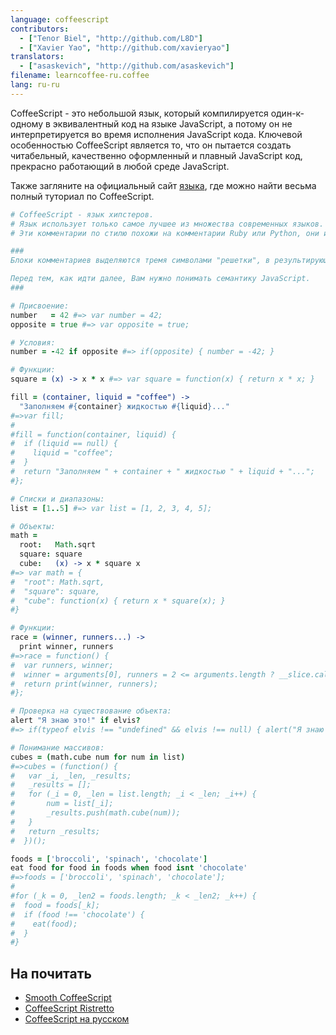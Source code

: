 ```yaml
---
language: coffeescript
contributors:
  - ["Tenor Biel", "http://github.com/L8D"]
  - ["Xavier Yao", "http://github.com/xavieryao"]
translators:
  - ["asaskevich", "http://github.com/asaskevich"]
filename: learncoffee-ru.coffee
lang: ru-ru
---
```


CoffeeScript - это небольшой язык, который компилируется один-к-одному в эквивалентный код на языке JavaScript, а потому он не интерпретируется во время исполнения JavaScript кода.
Ключевой особенностью CoffeeScript является то, что он пытается создать читабельный, качественно оформленный и плавный JavaScript код, прекрасно работающий в любой среде JavaScript.

Также загляните на официальный сайт [языка](http://coffeescript.org/), где можно найти весьма полный туториал по CoffeeScript.

```coffeescript
# CoffeeScript - язык хипстеров.
# Язык использует только самое лучшее из множества современных языков.
# Эти комментарии по стилю похожи на комментарии Ruby или Python, они используют "решетку" в качестве знака комментария.

###
Блоки комментариев выделяются тремя символами "решетки", в результирующем JavaScript коде они будут преобразованы в  '/ * и '* /'.

Перед тем, как идти далее, Вам нужно понимать семантику JavaScript.
###

# Присвоение:
number   = 42 #=> var number = 42;
opposite = true #=> var opposite = true;

# Условия:
number = -42 if opposite #=> if(opposite) { number = -42; }

# Функции:
square = (x) -> x * x #=> var square = function(x) { return x * x; }

fill = (container, liquid = "coffee") ->
  "Заполняем #{container} жидкостью #{liquid}..."
#=>var fill;
#
#fill = function(container, liquid) {
#  if (liquid == null) {
#    liquid = "coffee";
#  }
#  return "Заполняем " + container + " жидкостью " + liquid + "...";
#};

# Списки и диапазоны:
list = [1..5] #=> var list = [1, 2, 3, 4, 5];

# Объекты:
math =
  root:   Math.sqrt
  square: square
  cube:   (x) -> x * square x
#=> var math = {
#  "root": Math.sqrt,
#  "square": square,
#  "cube": function(x) { return x * square(x); }
#}

# Функции:
race = (winner, runners...) ->
  print winner, runners
#=>race = function() {
#  var runners, winner;
#  winner = arguments[0], runners = 2 <= arguments.length ? __slice.call(arguments, 1) : [];
#  return print(winner, runners);
#};

# Проверка на существование объекта:
alert "Я знаю это!" if elvis?
#=> if(typeof elvis !== "undefined" && elvis !== null) { alert("Я знаю это!"); }

# Понимание массивов:
cubes = (math.cube num for num in list) 
#=>cubes = (function() {
#	var _i, _len, _results;
#	_results = [];
# 	for (_i = 0, _len = list.length; _i < _len; _i++) {
#		num = list[_i];
#		_results.push(math.cube(num));
#	}
#	return _results;
#  })();

foods = ['broccoli', 'spinach', 'chocolate']
eat food for food in foods when food isnt 'chocolate'
#=>foods = ['broccoli', 'spinach', 'chocolate'];
#
#for (_k = 0, _len2 = foods.length; _k < _len2; _k++) {
#  food = foods[_k];
#  if (food !== 'chocolate') {
#    eat(food);
#  }
#}
```

## На почитать

- [Smooth CoffeeScript](http://autotelicum.github.io/Smooth-CoffeeScript/)
- [CoffeeScript Ristretto](https://leanpub.com/coffeescript-ristretto/read)
- [CoffeeScript на русском](http://cidocs.ru/coffeescript/)
